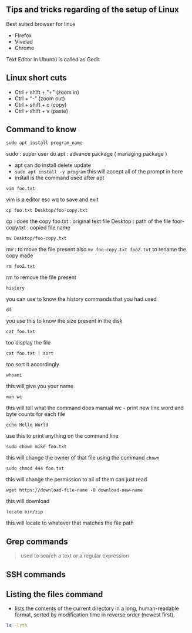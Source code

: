 ## Tips and tricks regarding of the setup of Linux 

Best suited browser for linux 
- FIrefox 
- Vivelad 
- Chrome 

Text Editor in Ubuntu is called as Gedit 


## Linux short cuts 
- Ctrl + shift + "+" (zoom in)
- Ctrl + "-" (zoom out)
- Ctrl + shift + c (copy)
- Ctrl + shift + v (paste)

## Command to know 

```shell 
sudo apt install program_name
```
sudo : super user do 
apt : advance package ( managing package )
- apt can do install delete update 
- `sudo apt install -y program` this will accept all of the prompt in here
- install is the command used after apt 


```shell
vim foo.txt
```
vim is a editor 
esc wq to save and exit 


```shell
cp foo.txt Desktop/foo-copy.txt
```
cp : does the copy 
foo.txt : original text file 
Desktop : path of the file 
foor-copy.txt : copied file name 

```shell
mv Desktop/foo-copy.txt
```
mv : to move the file present 
also `mv foo-copy.txt foo2.txt` to rename the copy made 

```shell
rm foo2.txt 
```
rm to remove the file present 

```shell 
history 
```
you can use to know the history commands that you had used 

```shell
df
```
you use this to know the size present in the disk 

```shell
cat foo.txt 
```
too display the file 
```shell
cat foo.txt | sort
```
too sort it accordingly 

```shell 
whoami 
```
this will give you your name 

```shell
man wc
```
this will tell what the command does 
manual 
wc - print new line word and byte counts for each file 

```shell
echo Hello World
```
use this to print anything on the command line 

```shell
sudo chown mike foo.txt 
```
this will change the owner of that file using the command `chown`

```shell
sudo chmod 444 foo.txt 
```
this will change the permission to all of them can just read 

```shell
wget https://download-file-name -O download-new-name
```
this will download 


```shell 
locate bin/zip
```
this will locate to whatever that matches the file path 

## Grep commands 
> used to search a text or a regular expression 


## SSH commands 


## Listing the files command

- lists the contents of the current directory in a long, human-readable format, sorted by modification time in reverse order (newest first).
```bash
ls -lrth
```
